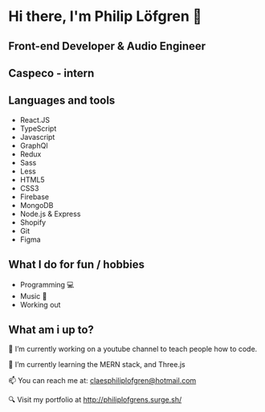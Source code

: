 # Hi there, I'm Philip Löfgren 👋

## Front-end Developer & Audio Engineer  
## Caspeco - intern

## Languages and tools
- React.JS
- TypeScript
- Javascript
- GraphQl
- Redux
- Sass
- Less
- HTML5
- CSS3
- Firebase
- MongoDB
- Node.js & Express
- Shopify
- Git
- Figma

## What I do for fun / hobbies
- Programming 💻
- Music 🎸
- Working out

## What am i up to?

🔭 I’m currently working on a youtube channel to teach people how to code. 

🌱 I’m currently learning the MERN stack, and Three.js

📫 You can reach me at: claesphiliplofgren@hotmail.com

🔍 Visit my portfolio at http://philiplofgrens.surge.sh/
